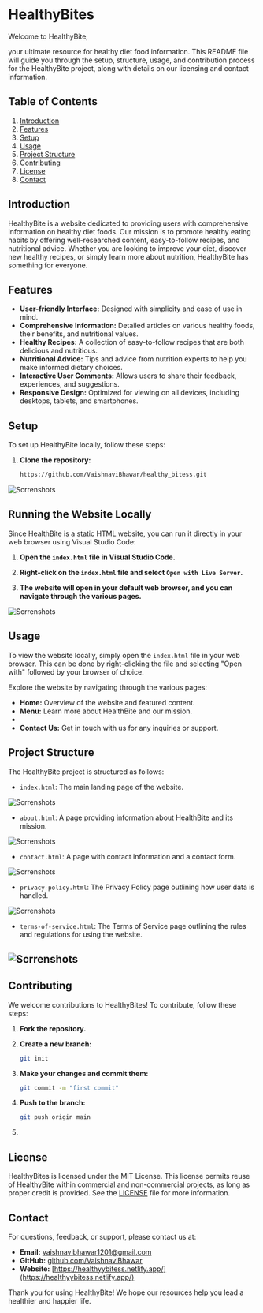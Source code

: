# HealthyBites

Welcome to HealthyBite,


 your ultimate resource for healthy diet food information. This README file will guide you through the setup, structure, usage, and contribution process for the HealthyBite project, along with details on our licensing and contact information.

## Table of Contents

1. [Introduction](#introduction)
2. [Features](#features)
3. [Setup](#setup)
4. [Usage](#usage)
5. [Project Structure](#project-structure)
6. [Contributing](#contributing)
7. [License](#license)
8. [Contact](#contact)

## Introduction

HealthyBite is a website dedicated to providing users with comprehensive information on healthy diet foods. Our mission is to promote healthy eating habits by offering well-researched content, easy-to-follow recipes, and nutritional advice. Whether you are looking to improve your diet, discover new healthy recipes, or simply learn more about nutrition, HealthyBite has something for everyone.

## Features

- **User-friendly Interface:** Designed with simplicity and ease of use in mind.
- **Comprehensive Information:** Detailed articles on various healthy foods, their benefits, and nutritional values.
- **Healthy Recipes:** A collection of easy-to-follow recipes that are both delicious and nutritious.
- **Nutritional Advice:** Tips and advice from nutrition experts to help you make informed dietary choices.
- **Interactive User Comments:** Allows users to share their feedback, experiences, and suggestions.
- **Responsive Design:** Optimized for viewing on all devices, including desktops, tablets, and smartphones.

## Setup

To set up HealthyBite locally, follow these steps:

1. **Clone the repository:**

    ```sh
   https://github.com/VaishnaviBhawar/healthy_bitess.git
    ```
    
![Scrrenshots](./screenshort/Screenshot%20(353).png)
## Running the Website Locally

Since HealthBite is a static HTML website, you can run it directly in your web browser using Visual Studio Code:

1. **Open the `index.html` file in Visual Studio Code.**

2. **Right-click on the `index.html` file and select `Open with Live Server`.**


3. **The website will open in your default web browser, and you can navigate through the various pages.**

![Scrrenshots](./screenshort/Screenshot%20(357).png)

## Usage

To view the website locally, simply open the `index.html` file in your web browser. This can be done by right-clicking the file and selecting "Open with" followed by your browser of choice.

Explore the website by navigating through the various pages:

- **Home:** Overview of the website and featured content.
- **Menu:** Learn more about HealthBite and our mission.
- 
- **Contact Us:** Get in touch with us for any inquiries or support.

## Project Structure

The HealthyBite project is structured as follows:

- `index.html`: The main landing page of the website.

![Scrrenshots](./screenshort/Screenshot%20(357).png)

- `about.html`: A page providing information about HealthBite and its mission.

![Scrrenshots](./screenshort/Screenshot%20(358).png)

- `contact.html`: A page with contact information and a contact form.

![Scrrenshots](./screenshort/Screenshot%20(359).png)

- `privacy-policy.html`: The Privacy Policy page outlining how user data is handled.

![Scrrenshots](./screenshort/Screenshot%20(364).png)

- `terms-of-service.html`: The Terms of Service page outlining the rules and regulations for using the website.

![Scrrenshots](./screenshort/Screenshot%20(362).png)
- 
## Contributing

We welcome contributions to HealthyBites! To contribute, follow these steps:

1. **Fork the repository.**
2. **Create a new branch:**

    ```sh
    git init
    ```

3. **Make your changes and commit them:**

    ```sh
    git commit -m "first commit"
    ```

4. **Push to the branch:**

    ```sh
    git push origin main
    ```

5. 

## License

HealthyBites is licensed under the MIT License. This license permits reuse of HealthyBite within commercial and non-commercial projects, as long as proper credit is provided. See the [LICENSE](LICENSE) file for more information.

## Contact

For questions, feedback, or support, please contact us at:

- **Email:** vaishnavibhawar1201@gmail.com
- **GitHub:** [github.com/VaishnaviBhawar](https://github.com/yourusername)
- **Website:** [https://healthyybitess.netlify.app/](https://healthyybitess.netlify.app/)

Thank you for using HealthyBite! We hope our resources help you lead a healthier and happier life.

